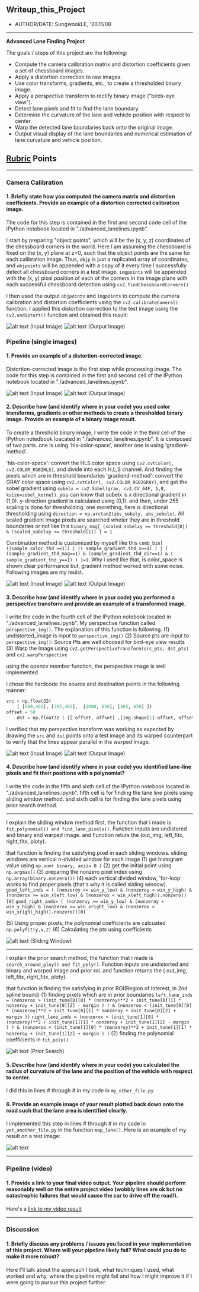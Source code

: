 ## Writeup_this_Project
* AUTHOR/DATE: SungwookLE, '20.11/08
---

**Advanced Lane Finding Project**

The goals / steps of this project are the following:

* Compute the camera calibration matrix and distortion coefficients given a set of chessboard images.
* Apply a distortion correction to raw images.
* Use color transforms, gradients, etc., to create a thresholded binary image.
* Apply a perspective transform to rectify binary image ("birds-eye view").
* Detect lane pixels and fit to find the lane boundary.
* Determine the curvature of the lane and vehicle position with respect to center.
* Warp the detected lane boundaries back onto the original image.
* Output visual display of the lane boundaries and numerical estimation of lane curvature and vehicle position.

[//]: # (Image References)

[image1]: ./camera_cal/calibration1.jpg "(Input Image) distorted"
[image2]: ./output_images/undist/undistort1.png "(Output Image) undistorted"
[image3]: ./test_images/test1.jpg "(Input Image) Road Transformed"
[image4]: ./output_images/binary/binary_comb1.jpg "(Output Image) Binary Example"
[image5]: ./output_images/warp/warp1.jpg "(Output Image) Warp Example"
[image6]: ./output_images/find_lane_pix/sliding_window/sliding_find_lane1.jpg "(Output Image) Sliding Window Find Lane Line"
[image7]: ./output_images/find_lane_pix/prior_search/prior_find_lane1.jpg "(Output Image) Prior Search Find Lane Line"
[image8]: ./output_images/inverse_warp/inversewarp1.jpg "(Output Image) Visualized Inverse Warp with Curvature"

[video1]: ./project_video.mp4 "(Input Video) Video"
[video2]: ./output_videos/OUT_project_video.mp4 "(Output Video) Final Results"


## [Rubric](https://review.udacity.com/#!/rubrics/571/view) Points

---

### Camera Calibration

#### 1. Briefly state how you computed the camera matrix and distortion coefficients. Provide an example of a distortion corrected calibration image.

The code for this step is contained in the first and second code cell of the IPython notebook located in "./advanced_lanelines.ipynb".

I start by preparing "object points", which will be the (x, y, z) coordinates of the chessboard corners in the world. Here I am assuming the chessboard is fixed on the (x, y) plane at z=0, such that the object points are the same for each calibration image.  Thus, `objp` is just a replicated array of coordinates, and `objpoints` will be appended with a copy of it every time I successfully detect all chessboard corners in a test image.  `imgpoints` will be appended with the (x, y) pixel position of each of the corners in the image plane with each successful chessboard detection using `cv2.findChessboardCorners()`

I then used the output `objpoints` and `imgpoints` to compute the camera calibration and distortion coefficients using the `cv2.calibrateCamera()` function.  I applied this distortion correction to the test image using the `cv2.undistort()` function and obtained this result: 

![alt text][image1]
(Input Image)
![alt text][image2]
(Output Image)

### Pipeline (single images)

#### 1. Provide an example of a distortion-corrected image.

Distortion-corrected image is the first step while processing image. The code for this step is contained in the first and second cell of the IPython notebook located in "./advanced_lanelines.ipynb".

![alt text][image1]
(Input Image)
![alt text][image2]
(Output Image)


#### 2. Describe how (and identify where in your code) you used color transforms, gradients or other methods to create a thresholded binary image.  Provide an example of a binary image result.

To create a threshold binary image, I write the code in the third cell of the IPython notedbook loacated in "./advanced_lanelines.ipynb".
It is composed of two parts. one is using 'hls-color-space', another one is using 'gradient-method'.

'hls-color-space': convert the HLS color space using `cv2.cvtColor(, cv2.COLOR_RGB2HLS)`, and divide into each H,L,S channel. And finding the pixels which are in threshold boundaries
'gradiend-method': convert the GRAY color space using `cv2.cvtColor(, cv2.COLOR_RGB2GRAY)`, and get the sobel gradient using `sobelx = cv2.Sobel(gray, cv2.CV_64F, 1,0, ksize=sobel_kernel)`.
you can know that sobelx is x directional gradient in (1,0). y-direction gradient is calculated using (0,1). and then, under 255 scaling is done for thresholding.
one morething, here is directional thresholding using `direction = np.arctan2(abs_sobely, abs_sobelx)`.
All scaled gradient image pixels are searched wheter they are in threshold boundaries or not like this `binary_mag[ (scaled_sobelxy >= threshold[0]) & (scaled_sobelxy <= threshold[1]) ] = 1`

Combination method is customized by myself like this `comb_bin[ ((sample_color_thd ==1)) | (( sample_gradient_thd_x==1) ) | ( (sample_gradient_thd_mag==1) & (sample_gradient_thd_dir==1) & ( sample_gradient_thd_y==1) ) ]=1`. Why i used like that, is color_space is shown clear performance but, gradient method worked with some noise. Following images are my reulst.


![alt text][image3]
(Input Image)
![alt text][image4]
(Output Image)


#### 3. Describe how (and identify where in your code) you performed a perspective transform and provide an example of a transformed image.

I write the code in the fourth cell of the IPython notebook located in "./advanced_lanelines.ipynb".
My perspective function called `perspective_img()`. The explanation of this function is following.
(1) undistorted_image is input to `perspective_img()`
(2) Source pts are input to `perspective_img()`: Source Pts are well choosed for bird-eye view results
(3) Warp the Image using `cv2.getPerspectiveTransform(src_pts, dst_pts)` and `cv2.warpPerspective`

using the opencv member function, the perspective image is well implemented

I chose the hardcode the source and destination points in the following manner:

```python
src = np.float32(
    [ [560,465], [765,465],  [1080, 650], [265, 650] ])
offset = 50
    dst = np.float32 ( [[ offset, offset] ,[img.shape[1]-offset, offset] , [img.shape[1]-offset, img.shape[0]-offset] , [offset , img.shape[0]-offset] ])
```

I verified that my perspective transform was working as expected by drawing the `src` and `dst` points onto a test image and its warped counterpart to verify that the lines appear parallel in the warped image.

![alt text][image3]
(Input Image)
![alt text][image5]
(Output Image)


#### 4. Describe how (and identify where in your code) you identified lane-line pixels and fit their positions with a polynomial?

I write the code in the fifth and sixth cell of the IPython notebook located in "./advanced_lanelines.ipynb".
fifth cell is for finding the lane line pixels using sliding window method. and sixth cell is for finding the lane pixels using prior search method.

---
I explain the sliding window method first,
the function that i made is `fit_polynomial() and find_lane_pixels()`. Function inputs are undistored and binary and warped image.
and Function returs the (out_img, left_fitx, right_fitx, ploty).

that function is finding the satisfying pixel in each sliding windows.
sliding windows are vertical n-divided window for each image 
(1) get histogram value using `np.sum( binary, axis= 0 )`
(2) get the initial point using `np.argmax()`
(3) preparing the nonzero pixel index using `np.array(binary.nonzero())`
(4) each vertical divided window, 'for-loop' works to find proper pixels (that's why it is called sliding window).
`good_left_inds = ( (nonzeroy >= win_y_low) & (nonzeroy < win_y_high) & (nonzerox >= win_xleft_low) & (nonzerox < win_xleft_high)).nonzero()[0]` 
`good_right_inds= ( (nonzeroy >= win_y_low) & (nonzeroy < win_y_high) & (nonzerox >= win_xright_low) & (nonzerox < win_xright_high)).nonzero()[0]`

(5) Using proper pixels, the polynomial coefficients are calcuated `np.polyfit(y,x,2)`
(6) Calculating the pts using coefficients

![alt text][image6]
(Sliding Window)

---
I explain the prior search method,
the function that i made is `search_around_ploy() and fit_poly()`. Function inputs are undistorted and binary and warped image and prior roi.
and function returns the ( out_img, left_fitx, right_fitx, ploty).

that function is finding the satisfying in prior ROI(Region of Interest, in 2nd spline bound)
(1) finding pixels which are in prior boundaries
`left_lane_inds = (nonzerox > (init_tune[0][0] * (nonzeroy)**2 + init_tune[0][1] * nonzeroy + init_tune[0][2] - margin ) ) & (nonzerox < (init_tune[0][0] * (nonzeroy)**2 + init_tune[0][1] * nonzeroy + init_tune[0][2] + margin ))`
`right_lane_inds = (nonzerox > (init_tune[1][0] * (nonzeroy)**2 + init_tune[1][1] * nonzeroy + init_tune[1][2] - margin ) ) & (nonzerox < (init_tune[1][0] * (nonzeroy)**2 + init_tune[1][1] * nonzeroy + init_tune[1][2] + margin ) )`
(2) finding the polynomial coefficients in `fit_poly()`

![alt text][image7]
(Prior Search)

#### 5. Describe how (and identify where in your code) you calculated the radius of curvature of the lane and the position of the vehicle with respect to center.

I did this in lines # through # in my code in `my_other_file.py`

#### 6. Provide an example image of your result plotted back down onto the road such that the lane area is identified clearly.

I implemented this step in lines # through # in my code in `yet_another_file.py` in the function `map_lane()`.  Here is an example of my result on a test image:

![alt text][image6]

---

### Pipeline (video)

#### 1. Provide a link to your final video output.  Your pipeline should perform reasonably well on the entire project video (wobbly lines are ok but no catastrophic failures that would cause the car to drive off the road!).

Here's a [link to my video result](./project_video.mp4)

---

### Discussion

#### 1. Briefly discuss any problems / issues you faced in your implementation of this project.  Where will your pipeline likely fail?  What could you do to make it more robust?

Here I'll talk about the approach I took, what techniques I used, what worked and why, where the pipeline might fail and how I might improve it if I were going to pursue this project further.  
